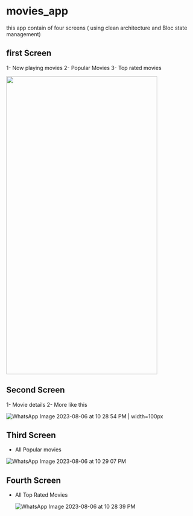 # movies_app
this app contain of four screens ( using clean architecture and Bloc state management)

## first Screen
1- Now playing movies
2- Popular Movies
3- Top rated movies

<img src= "https://github.com/ibrahim-59/movies_app/assets/116106936/1e82eb2d-8c32-4788-b351-2bb134da3033" width="400" height="790">



## Second Screen
1- Movie details
2- More like this

![WhatsApp Image 2023-08-06 at 10 28 54 PM | width=100px](https://github.com/ibrahim-59/movies_app/assets/116106936/ecf08339-fe05-4e22-93a8-d72d014afd9f)


## Third Screen
- All Popular movies

![WhatsApp Image 2023-08-06 at 10 29 07 PM](https://github.com/ibrahim-59/movies_app/assets/116106936/0a538818-0dad-4690-bc66-3a79d918fa4b)


## Fourth Screen 
- All Top Rated Movies

    ![WhatsApp Image 2023-08-06 at 10 28 39 PM](https://github.com/ibrahim-59/movies_app/assets/116106936/b8cb4c0b-a0b0-4493-b50e-0efe1ccdcae3)




